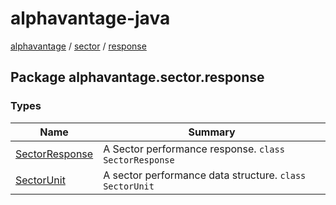 # alphavantage-java

[alphavantage] / [sector] / [response]

## Package alphavantage.sector.response

### Types

| Name             | Summary                                                 |
|------------------|---------------------------------------------------------|
| [SectorResponse] | A Sector performance response. `class SectorResponse`   |
| [SectorUnit]     | A sector performance data structure. `class SectorUnit` |

[alphavantage]: ../alphavantage/index.md
[sector]: ./index.md
[SectorResponse]: ./sector-response.md
[SectorUnit]: ./sector-unit.md
[response]: ./response.md
